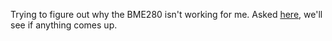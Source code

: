 Trying to figure out why the BME280 isn't working for me. Asked [here](https://community.bosch-sensortec.com/t5/MEMS-sensors-forum/BME280-over-I2C-driver-v3-4-3-ESP32-readings-not-changing/m-p/12046#M2624), we'll see if anything comes up.
